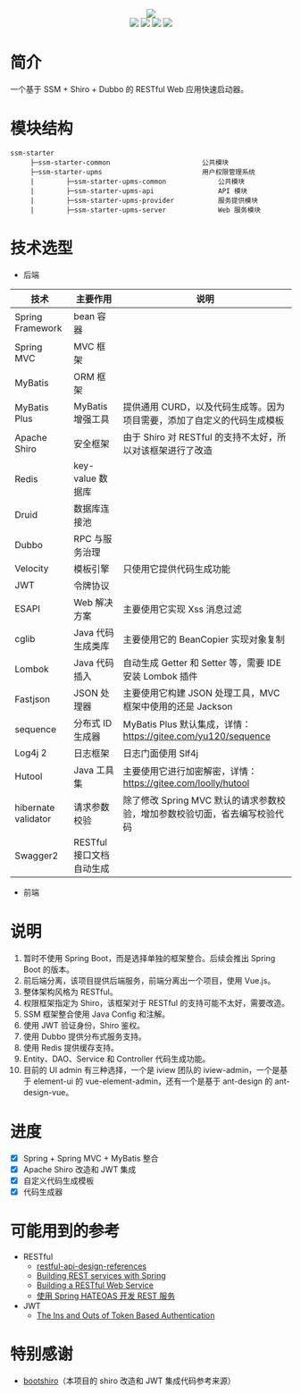 <p align="center">
     <img src="https://github.com/nekolr/ssm-starter/blob/master/ssm-starter.png">
     <br/>
     <img src="https://img.shields.io/badge/JDK-8-blue.svg?style=flat-square">
     <img src="https://img.shields.io/github/stars/nekolr/ssm-starter.svg?style=flat-square&label=Stars">
     <img src="https://img.shields.io/github/forks/nekolr/ssm-starter.svg?style=flat-square&label=Fork">
     <img src="https://img.shields.io/github/license/mashape/apistatus.svg?style=flat-square">
</p>

# 简介
一个基于 SSM + Shiro + Dubbo 的 RESTful Web 应用快速启动器。  

# 模块结构
```
ssm-starter
     ├─ssm-starter-common                       公共模块
     ├─ssm-starter-upms                         用户权限管理系统
     |        ├─ssm-starter-upms-common             公共模块
     |        ├─ssm-starter-upms-api                API 模块
     |        ├─ssm-starter-upms-provider           服务提供模块
     |        ├─ssm-starter-upms-server             Web 服务模块
```

# 技术选型
- 后端
  
| 技术 | 主要作用 | 说明 |
| ------------ | ------------ | ------------ |
| Spring Framework | bean 容器 | |
| Spring MVC | MVC 框架 | |
| MyBatis | ORM 框架 | |
| MyBatis Plus | MyBatis 增强工具 | 提供通用 CURD，以及代码生成等。因为项目需要，添加了自定义的代码生成模板 |
| Apache Shiro | 安全框架 | 由于 Shiro 对 RESTful 的支持不太好，所以对该框架进行了改造 |
| Redis | key-value 数据库 | |
| Druid | 数据库连接池 | |
| Dubbo | RPC 与服务治理 | |
| Velocity | 模板引擎 | 只使用它提供代码生成功能 |
| JWT | 令牌协议 | |
| ESAPI | Web 解决方案 | 主要使用它实现 Xss 消息过滤 |
| cglib | Java 代码生成类库 | 主要使用它的 BeanCopier 实现对象复制 |
| Lombok | Java 代码插入 | 自动生成 Getter 和 Setter 等，需要 IDE 安装 Lombok 插件 |
| Fastjson | JSON 处理器 | 主要使用它构建 JSON 处理工具，MVC 框架中使用的还是 Jackson |
| sequence | 分布式 ID 生成器 | MyBatis Plus 默认集成，详情： <https://gitee.com/yu120/sequence> |
| Log4j 2 | 日志框架 | 日志门面使用 Slf4j |
| Hutool | Java 工具集 | 主要使用它进行加密解密，详情：<https://gitee.com/loolly/hutool> |
| hibernate validator | 请求参数校验 | 除了修改 Spring MVC 默认的请求参数校验，增加参数校验切面，省去编写校验代码 |
| Swagger2 | RESTful 接口文档自动生成 |  |
- 前端

# 说明
1. 暂时不使用 Spring Boot，而是选择单独的框架整合。后续会推出 Spring Boot 的版本。  
2. 前后端分离，该项目提供后端服务，前端分离出一个项目，使用 Vue.js。  
3. 整体架构风格为 RESTful。  
4. 权限框架指定为 Shiro，该框架对于 RESTful 的支持可能不太好，需要改造。  
5. SSM 框架整合使用 Java Config 和注解。  
6. 使用 JWT 验证身份，Shiro 鉴权。  
7. 使用 Dubbo 提供分布式服务支持。  
8. 使用 Redis 提供缓存支持。  
9. Entity、DAO、Service 和 Controller 代码生成功能。  
11. 目前的 UI admin 有三种选择，一个是 iview 团队的 iview-admin，一个是基于 element-ui 的 vue-element-admin，还有一个是基于 ant-design 的 ant-design-vue。  

# 进度
- [x] Spring + Spring MVC + MyBatis 整合  
- [x] Apache Shiro 改造和 JWT 集成  
- [x] 自定义代码生成模板  
- [x] 代码生成器  

# 可能用到的参考
- RESTful
    - [restful-api-design-references](https://github.com/aisuhua/restful-api-design-references)
    - [Building REST services with Spring](https://spring.io/guides/tutorials/bookmarks/)
    - [Building a RESTful Web Service](https://spring.io/guides/gs/rest-service/)
    - [使用 Spring HATEOAS 开发 REST 服务](https://www.ibm.com/developerworks/cn/java/j-lo-SpringHATEOAS/index.html?ca=drs-&utm_source=tuicool&utm_medium=referral)
- JWT
    - [The Ins and Outs of Token Based Authentication](https://scotch.io/tutorials/the-ins-and-outs-of-token-based-authentication)
# 特别感谢
- [bootshiro](https://github.com/tomsun28/bootshiro)（本项目的 shiro 改造和 JWT 集成代码参考来源）
